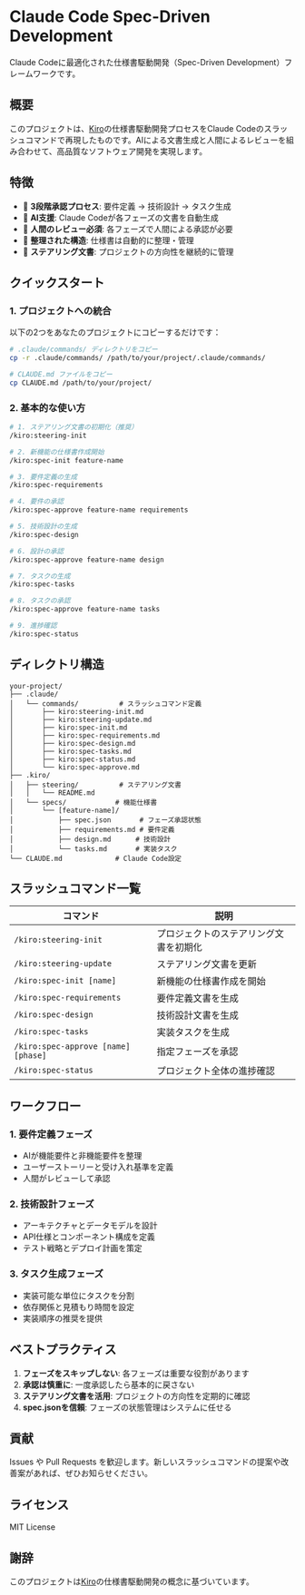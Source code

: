 # Claude Code Spec-Driven Development

Claude Codeに最適化された仕様書駆動開発（Spec-Driven Development）フレームワークです。

## 概要

このプロジェクトは、[Kiro](https://kiro.io/)の仕様書駆動開発プロセスをClaude Codeのスラッシュコマンドで再現したものです。AIによる文書生成と人間によるレビューを組み合わせて、高品質なソフトウェア開発を実現します。

## 特徴

- 🎯 **3段階承認プロセス**: 要件定義 → 技術設計 → タスク生成
- 🤖 **AI支援**: Claude Codeが各フェーズの文書を自動生成
- 👥 **人間のレビュー必須**: 各フェーズで人間による承認が必要
- 📁 **整理された構造**: 仕様書は自動的に整理・管理
- 🔄 **ステアリング文書**: プロジェクトの方向性を継続的に管理

## クイックスタート

### 1. プロジェクトへの統合

以下の2つをあなたのプロジェクトにコピーするだけです：

```bash
# .claude/commands/ ディレクトリをコピー
cp -r .claude/commands/ /path/to/your/project/.claude/commands/

# CLAUDE.md ファイルをコピー
cp CLAUDE.md /path/to/your/project/
```

### 2. 基本的な使い方

```bash
# 1. ステアリング文書の初期化（推奨）
/kiro:steering-init

# 2. 新機能の仕様書作成開始
/kiro:spec-init feature-name

# 3. 要件定義の生成
/kiro:spec-requirements

# 4. 要件の承認
/kiro:spec-approve feature-name requirements

# 5. 技術設計の生成
/kiro:spec-design

# 6. 設計の承認
/kiro:spec-approve feature-name design

# 7. タスクの生成
/kiro:spec-tasks

# 8. タスクの承認
/kiro:spec-approve feature-name tasks

# 9. 進捗確認
/kiro:spec-status
```

## ディレクトリ構造

```
your-project/
├── .claude/
│   └── commands/          # スラッシュコマンド定義
│       ├── kiro:steering-init.md
│       ├── kiro:steering-update.md
│       ├── kiro:spec-init.md
│       ├── kiro:spec-requirements.md
│       ├── kiro:spec-design.md
│       ├── kiro:spec-tasks.md
│       ├── kiro:spec-status.md
│       └── kiro:spec-approve.md
├── .kiro/
│   ├── steering/          # ステアリング文書
│   │   └── README.md
│   └── specs/            # 機能仕様書
│       └── [feature-name]/
│           ├── spec.json       # フェーズ承認状態
│           ├── requirements.md # 要件定義
│           ├── design.md      # 技術設計
│           └── tasks.md       # 実装タスク
└── CLAUDE.md             # Claude Code設定
```

## スラッシュコマンド一覧

| コマンド | 説明 |
|---------|------|
| `/kiro:steering-init` | プロジェクトのステアリング文書を初期化 |
| `/kiro:steering-update` | ステアリング文書を更新 |
| `/kiro:spec-init [name]` | 新機能の仕様書作成を開始 |
| `/kiro:spec-requirements` | 要件定義文書を生成 |
| `/kiro:spec-design` | 技術設計文書を生成 |
| `/kiro:spec-tasks` | 実装タスクを生成 |
| `/kiro:spec-approve [name] [phase]` | 指定フェーズを承認 |
| `/kiro:spec-status` | プロジェクト全体の進捗確認 |

## ワークフロー

### 1. 要件定義フェーズ
- AIが機能要件と非機能要件を整理
- ユーザーストーリーと受け入れ基準を定義
- 人間がレビューして承認

### 2. 技術設計フェーズ
- アーキテクチャとデータモデルを設計
- API仕様とコンポーネント構成を定義
- テスト戦略とデプロイ計画を策定

### 3. タスク生成フェーズ
- 実装可能な単位にタスクを分割
- 依存関係と見積もり時間を設定
- 実装順序の推奨を提供

## ベストプラクティス

1. **フェーズをスキップしない**: 各フェーズは重要な役割があります
2. **承認は慎重に**: 一度承認したら基本的に戻さない
3. **ステアリング文書を活用**: プロジェクトの方向性を定期的に確認
4. **spec.jsonを信頼**: フェーズの状態管理はシステムに任せる

## 貢献

Issues や Pull Requests を歓迎します。新しいスラッシュコマンドの提案や改善案があれば、ぜひお知らせください。

## ライセンス

MIT License

## 謝辞

このプロジェクトは[Kiro](https://kiro.io/)の仕様書駆動開発の概念に基づいています。